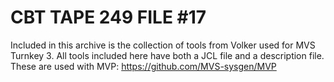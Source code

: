 # CBT TAPE 249 FILE #17

Included in this archive is the collection of tools from Volker used for
MVS Turnkey 3. All tools included here have both a JCL file and a 
description file. These are used with MVP: https://github.com/MVS-sysgen/MVP